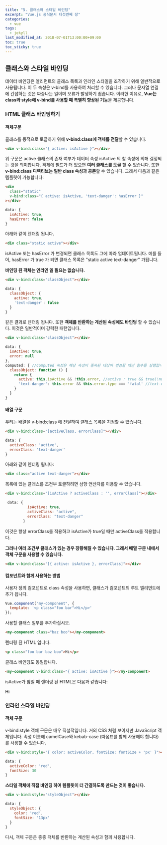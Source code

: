```yaml
---
title: "5. 클래스와 스타일 바인딩"
excerpt: "Vue.js 공식문서 다섯번째 장"
categories:
  - vue
tags:
  - jekyll
last_modified_at: 2018-07-01T13:00:00+09:00
toc: true
toc_sticky: true
---
```


## 클래스와 스타일 바인딩

데이터 바인딩은 엘리먼트의 클래스 목록과 인라인 스타일을 조작하기 위해 일반적으로 사용됩니다. 이 두 속성은 v-bind를 사용하여 처리할 수 있습니다.
그러나 문자열 연결에 간섭하는 것은 짜증나는 일이며 오류가 발생하기 쉽습니다. 이러한 이유로, **Vue는 class와 style에 v-bind를 사용할 때 특별히 향상된 기능**을 제공합니다.

### HTML 클래스 바인딩하기

#### 객체구문

클래스를 동적으로 토글하기 위해 **v-bind:class에 객체를 전달**할 수 있습니다.

```html
<div v-bind:class="{ active: isActive }"></div>
```

위 구문은 active 클래스의 존재 여부가 데이터 속성 isActive 의 참 속성에 의해 결정되는 것을 의미합니다.
객체에 필드가 더 있으면 **여러 클래스를 토글** 할 수 있습니다. 또한**v-bind:class 디렉티브는 일반 class 속성과 공존**할 수 있습니다. 그래서 다음과 같은 템플릿이 가능합니다:

```html
<div
  class="static"
  v-bind:class="{ active: isActive, 'text-danger': hasError }"
></div>
```

```javascript
data: {
  isActive: true,
  hasError: false
}
```

아래와 같이 렌더링 됩니다.

```html
<div class="static active"></div>
```

isActive 또는 hasError 가 변경되면 클래스 목록도 그에 따라 업데이트됩니다. 예를 들어, hasError 가 true 가 되면 클래스 목록은 "static active text-danger" 가됩니다.

**바인딩 된 객체는 인라인 일 필요는 없습니다.**

```html
<div v-bind:class="classObject"></div>
```

```javascript
data: {
  classObject: {
    active: true,
    'text-danger': false
  }
}
```

같은 결과로 렌더링 됩니다. 또한 **객체를 반환하는 계산된 속성에도 바인딩** 할 수 있습니다. 이것은 일반적이며 강력한 패턴입니다.

```html
<div v-bind:class="classObject"></div>
```

```javascript
data: {
  isActive: true,
  error: null
},
computed: { //computed 속성은 해당 속성이 종속된 대상이 변경될 때만 함수를 실행합니다.
  classObject: function () {
    return {
      active: this.isActive && !this.error, //active : true && true(!null ==true) -> active : true
      'text-danger': this.error && this.error.type === 'fatal' //text-danger : null(=false)
    }
  }
}
```

#### 배열 구문

우리는 배열을 v-bind:class 에 전달하여 클래스 목록을 지정할 수 있습니다.

```html
<div v-bind:class="[activeClass, errorClass]"></div>
```

```javascript
data: {
  activeClass: 'active',
  errorClass: 'text-danger'
}
```

아래와 같이 렌더링 됩니다:

```html
<div class="active text-danger"></div>
```

목록에 있는 클래스를 조건부 토글하려면 삼항 연산자를 이용할 수 있습니다.

```html
<div v-bind:class="[isActive ? activeClass : '', errorClass]"></div>
```

```javascript
 data: {
          isActive: true,
          activeClass: "active",
          errorClass: "text-danger"
        }
```

이것은 항상 errorClass를 적용하고 isActive가 true일 때만 activeClass를 적용합니다.

**그러나 여러 조건부 클래스가 있는 경우 장황해질 수 있습니다. 그래서 배열 구문 내에서 객체 구문을 사용할 수 있습니다.**

```html
<div v-bind:class="[{ active: isActive }, errorClass]"></div>
```

#### 컴포넌트와 함께 사용하는 방법

사용자 정의 컴포넌트로 class 속성을 사용하면, 클래스가 컴포넌트의 루트 엘리먼트에 추가 됩니다.

```javascript
Vue.component("my-component", {
  template: '<p class="foo bar">Hi</p>'
});
```

사용할 클래스 일부를 추가하십시오.

```html
<my-component class="baz boo"></my-component>
```

렌더링 된 HTML 입니다.

```html
<p class="foo bar baz boo">Hi</p>
```

클래스 바인딩도 동일합니다.

```html
<my-component v-bind:class="{ active: isActive }"></my-component>
```

isActive가 참일 때 렌더링 된 HTML은 다음과 같습니다:

<p class="foo bar active">Hi</p>

### 인라인 스타일 바인딩

#### 객체 구문

v-bind:style 객체 구문은 매우 직설적입니다. 거의 CSS 처럼 보이지만 JavaScript 객체입니다. 속성 이름에 camelCase와 kebab-case (따옴표를 함께 사용해야 합니다)를 사용할 수 있습니다.

```html
<div v-bind:style="{ color: activeColor, fontSize: fontSize + 'px' }"></div>
```

```javascript
data: {
  activeColor: 'red',
  fontSize: 30
}
```

**스타일 객체에 직접 바인딩 하여 템플릿이 더 간결하도록 만드는 것이 좋습니다.**

```html
<div v-bind:style="styleObject"></div>
```

```javascript
data: {
  styleObject: {
    color: 'red',
    fontSize: '13px'
  }
}
```

다시, 객체 구문은 종종 객체를 반환하는 계산된 속성과 함께 사용합니다.
